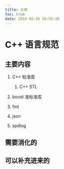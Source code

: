 ```yaml
---
title: 大纲
toc: true
date: 2018-08-26 16:56:20
---
```



# C++ 语言规范


## 主要内容


1. C++ 标准库
   1. C++ STL

1. boost 准标准库
2. fmt
3. json
4. spdlog


## 需要消化的


## 可以补充进来的
